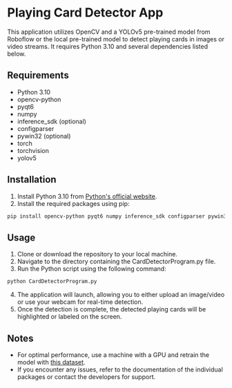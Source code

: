 # Playing Card Detector App

This application utilizes OpenCV and a YOLOv5 pre-trained model from Roboflow or the local pre-trained model to detect playing cards in images or video streams. It requires Python 3.10 and several dependencies listed below.

## Requirements

- Python 3.10
- opencv-python
- pyqt6
- numpy
- inference_sdk (optional)
- configparser
- pywin32 (optional)
- torch
- torchvision
- yolov5

## Installation

1. Install Python 3.10 from [Python's official website](https://www.python.org/downloads/).
2. Install the required packages using pip:

```bash
pip install opencv-python pyqt6 numpy inference_sdk configparser pywin32 torch torchvision yolov5
```

## Usage
1. Clone or download the repository to your local machine.
2. Navigate to the directory containing the CardDetectorProgram.py file.
3. Run the Python script using the following command:
```bash
python CardDetectorProgram.py
```
4. The application will launch, allowing you to either upload an image/video or use your webcam for real-time detection.
5. Once the detection is complete, the detected playing cards will be highlighted or labeled on the screen.

## Notes
 - For optimal performance, use a machine with a GPU and retrain the model with [this dataset](https://universe.roboflow.com/augmented-startups/playing-cards-ow27d/dataset/4).
 - If you encounter any issues, refer to the documentation of the individual packages or contact the developers for support.
